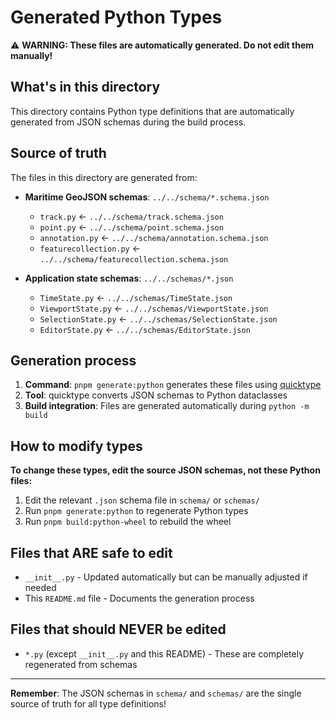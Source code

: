 # Generated Python Types

⚠️ **WARNING: These files are automatically generated. Do not edit them manually!**

## What's in this directory

This directory contains Python type definitions that are automatically generated from JSON schemas during the build process.

## Source of truth

The files in this directory are generated from:

- **Maritime GeoJSON schemas**: `../../schema/*.schema.json`
  - `track.py` ← `../../schema/track.schema.json`
  - `point.py` ← `../../schema/point.schema.json`  
  - `annotation.py` ← `../../schema/annotation.schema.json`
  - `featurecollection.py` ← `../../schema/featurecollection.schema.json`

- **Application state schemas**: `../../schemas/*.json`
  - `TimeState.py` ← `../../schemas/TimeState.json`
  - `ViewportState.py` ← `../../schemas/ViewportState.json`
  - `SelectionState.py` ← `../../schemas/SelectionState.json`
  - `EditorState.py` ← `../../schemas/EditorState.json`

## Generation process

1. **Command**: `pnpm generate:python` generates these files using [quicktype](https://github.com/quicktype/quicktype)
2. **Tool**: quicktype converts JSON schemas to Python dataclasses
3. **Build integration**: Files are generated automatically during `python -m build`

## How to modify types

**To change these types, edit the source JSON schemas, not these Python files:**

1. Edit the relevant `.json` schema file in `schema/` or `schemas/`
2. Run `pnpm generate:python` to regenerate Python types
3. Run `pnpm build:python-wheel` to rebuild the wheel

## Files that ARE safe to edit

- `__init__.py` - Updated automatically but can be manually adjusted if needed
- This `README.md` file - Documents the generation process

## Files that should NEVER be edited

- `*.py` (except `__init__.py` and this README) - These are completely regenerated from schemas

---

**Remember**: The JSON schemas in `schema/` and `schemas/` are the single source of truth for all type definitions!